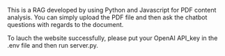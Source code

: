 This is a RAG developed by using Python and Javascript for PDF content analysis.
You can simply upload the PDF file and then ask the chatbot questions with regards to the document.

To lauch the website successfully, please put your OpenAI API_key in the .env file and then run server.py.
